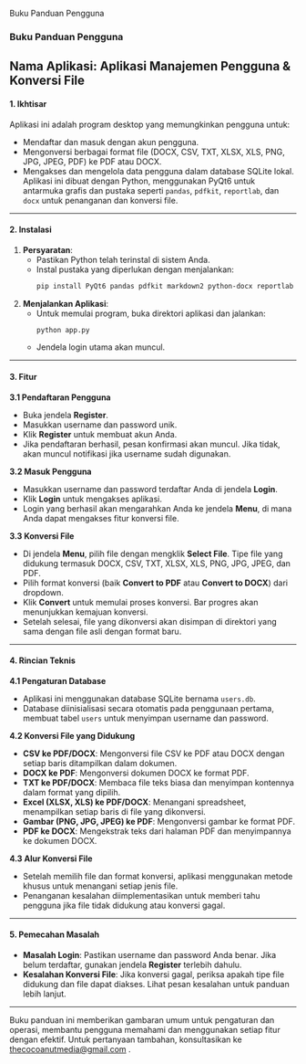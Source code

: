 Buku Panduan Pengguna
### Buku Panduan Pengguna
**Nama Aplikasi**: Aplikasi Manajemen Pengguna & Konversi File
---
#### 1. Ikhtisar
Aplikasi ini adalah program desktop yang memungkinkan pengguna untuk:
- Mendaftar dan masuk dengan akun pengguna.
- Mengonversi berbagai format file (DOCX, CSV, TXT, XLSX, XLS, PNG, JPG, JPEG, PDF) ke PDF atau DOCX.
- Mengakses dan mengelola data pengguna dalam database SQLite lokal.
Aplikasi ini dibuat dengan Python, menggunakan PyQt6 untuk antarmuka grafis dan pustaka seperti `pandas`, `pdfkit`, `reportlab`, dan `docx` untuk penanganan dan konversi file.
---
#### 2. Instalasi
1. **Persyaratan**:
   - Pastikan Python telah terinstal di sistem Anda.
   - Instal pustaka yang diperlukan dengan menjalankan:
     ```bash
     pip install PyQt6 pandas pdfkit markdown2 python-docx reportlab pdfplumber pillow
     ```
2. **Menjalankan Aplikasi**:
   - Untuk memulai program, buka direktori aplikasi dan jalankan:
     ```bash
     python app.py
     ```
   - Jendela login utama akan muncul.
---
#### 3. Fitur
**3.1 Pendaftaran Pengguna**
   - Buka jendela **Register**.
   - Masukkan username dan password unik.
   - Klik **Register** untuk membuat akun Anda.
   - Jika pendaftaran berhasil, pesan konfirmasi akan muncul. Jika tidak, akan muncul notifikasi jika username sudah digunakan.

**3.2 Masuk Pengguna**
   - Masukkan username dan password terdaftar Anda di jendela **Login**.
   - Klik **Login** untuk mengakses aplikasi.
   - Login yang berhasil akan mengarahkan Anda ke jendela **Menu**, di mana Anda dapat mengakses fitur konversi file.

**3.3 Konversi File**
   - Di jendela **Menu**, pilih file dengan mengklik **Select File**. Tipe file yang didukung termasuk DOCX, CSV, TXT, XLSX, XLS, PNG, JPG, JPEG, dan PDF.
   - Pilih format konversi (baik **Convert to PDF** atau **Convert to DOCX**) dari dropdown.
   - Klik **Convert** untuk memulai proses konversi. Bar progres akan menunjukkan kemajuan konversi.
   - Setelah selesai, file yang dikonversi akan disimpan di direktori yang sama dengan file asli dengan format baru.
---
#### 4. Rincian Teknis
**4.1 Pengaturan Database**
   - Aplikasi ini menggunakan database SQLite bernama `users.db`.
   - Database diinisialisasi secara otomatis pada penggunaan pertama, membuat tabel `users` untuk menyimpan username dan password.

**4.2 Konversi File yang Didukung**
   - **CSV ke PDF/DOCX**: Mengonversi file CSV ke PDF atau DOCX dengan setiap baris ditampilkan dalam dokumen.
   - **DOCX ke PDF**: Mengonversi dokumen DOCX ke format PDF.
   - **TXT ke PDF/DOCX**: Membaca file teks biasa dan menyimpan kontennya dalam format yang dipilih.
   - **Excel (XLSX, XLS) ke PDF/DOCX**: Menangani spreadsheet, menampilkan setiap baris di file yang dikonversi.
   - **Gambar (PNG, JPG, JPEG) ke PDF**: Mengonversi gambar ke format PDF.
   - **PDF ke DOCX**: Mengekstrak teks dari halaman PDF dan menyimpannya ke dokumen DOCX.

**4.3 Alur Konversi File**
   - Setelah memilih file dan format konversi, aplikasi menggunakan metode khusus untuk menangani setiap jenis file.
   - Penanganan kesalahan diimplementasikan untuk memberi tahu pengguna jika file tidak didukung atau konversi gagal.
---
#### 5. Pemecahan Masalah
- **Masalah Login**: Pastikan username dan password Anda benar. Jika belum terdaftar, gunakan jendela **Register** terlebih dahulu.
- **Kesalahan Konversi File**: Jika konversi gagal, periksa apakah tipe file didukung dan file dapat diakses. Lihat pesan kesalahan untuk panduan lebih lanjut.
---
Buku panduan ini memberikan gambaran umum untuk pengaturan dan operasi, membantu pengguna memahami dan menggunakan setiap fitur dengan efektif. Untuk pertanyaan tambahan, konsultasikan ke thecocoanutmedia@gmail.com .
